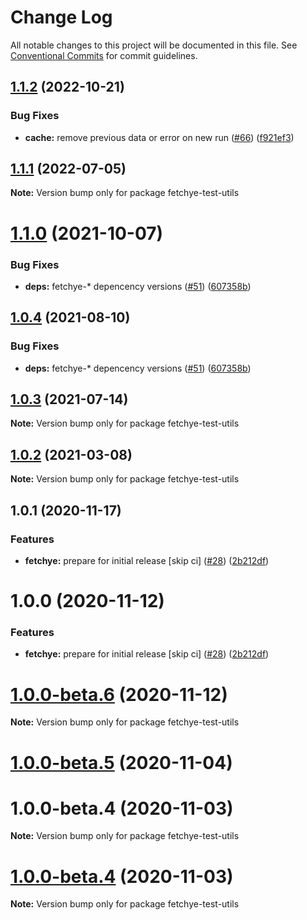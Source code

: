 # Change Log

All notable changes to this project will be documented in this file.
See [Conventional Commits](https://conventionalcommits.org) for commit guidelines.

## [1.1.2](https://github.com/americanexpress/fetchye/compare/v1.1.0...v1.1.2) (2022-10-21)


### Bug Fixes

* **cache:** remove previous data or error on new run ([#66](https://github.com/americanexpress/fetchye/issues/66)) ([f921ef3](https://github.com/americanexpress/fetchye/commit/f921ef301c7ac28172772acccae0f6274cf76225))





## [1.1.1](https://github.com/americanexpress/fetchye/compare/v1.1.0...v1.1.1) (2022-07-05)

**Note:** Version bump only for package fetchye-test-utils





# [1.1.0](https://github.com/americanexpress/fetchye/compare/v1.0.0...v1.1.0) (2021-10-07)


### Bug Fixes

* **deps:** fetchye-* depencency versions ([#51](https://github.com/americanexpress/fetchye/issues/51)) ([607358b](https://github.com/americanexpress/fetchye/commit/607358b6906571ab415883b4a878935d50a7bd44))





## [1.0.4](https://github.com/americanexpress/fetchye/compare/v1.0.0...v1.0.4) (2021-08-10)


### Bug Fixes

* **deps:** fetchye-* depencency versions ([#51](https://github.com/americanexpress/fetchye/issues/51)) ([607358b](https://github.com/americanexpress/fetchye/commit/607358b6906571ab415883b4a878935d50a7bd44))





## [1.0.3](https://github.com/americanexpress/fetchye/compare/v1.0.0...v1.0.3) (2021-07-14)

**Note:** Version bump only for package fetchye-test-utils





## [1.0.2](https://github.com/americanexpress/fetchye/compare/v1.0.0...v1.0.2) (2021-03-08)

**Note:** Version bump only for package fetchye-test-utils





## 1.0.1 (2020-11-17)


### Features

* **fetchye:** prepare for initial release [skip ci] ([#28](https://github.com/americanexpress/fetchye/issues/28)) ([2b212df](https://github.com/americanexpress/fetchye/commit/2b212df8fab4405e2b7c51ad687a280cfe27ebbd))





# 1.0.0 (2020-11-12)


### Features

* **fetchye:** prepare for initial release [skip ci] ([#28](https://github.com/americanexpress/fetchye/issues/28)) ([2b212df](https://github.com/americanexpress/fetchye/commit/2b212df8fab4405e2b7c51ad687a280cfe27ebbd))





# [1.0.0-beta.6](https://github.com/americanexpress/fetchye/compare/v1.0.0-beta.5...v1.0.0-beta.6) (2020-11-12)

**Note:** Version bump only for package fetchye-test-utils





# [1.0.0-beta.5](https://github.com/americanexpress/fetchye/compare/v1.0.0-beta.3...v1.0.0-beta.5) (2020-11-04)



# 1.0.0-beta.4 (2020-11-03)

**Note:** Version bump only for package fetchye-test-utils





# [1.0.0-beta.4](https://github.com/americanexpress/fetchye/compare/v1.0.0-beta.3...v1.0.0-beta.4) (2020-11-03)

**Note:** Version bump only for package fetchye-test-utils
